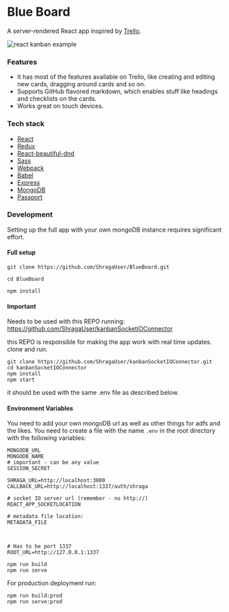 <!-- Description: A Trello-like application built with React and Redux. Take a look at the live website:  -->

# Blue Board

A server-rendered React app inspired by [Trello](https://trello.com/home).

![react kanban example](https://github.com/yogaboll/react-kanban/blob/master/example.gif?raw=true)

### Features

* It has most of the features available on Trello, like creating and editing new cards, dragging around cards and so on.
* Supports GitHub flavored markdown, which enables stuff like headings and checklists on the cards.
* Works great on touch devices.

### Tech stack

* [React](https://github.com/facebook/react)
* [Redux](https://github.com/reactjs/redux)
* [React-beautiful-dnd](https://github.com/atlassian/react-beautiful-dnd)
* [Sass](https://github.com/sass/sass)
* [Webpack](https://github.com/webpack/webpack)
* [Babel](https://github.com/babel/babel)
* [Express](https://github.com/expressjs/express)
* [MongoDB](https://github.com/mongodb/mongo)
* [Passport](https://github.com/jaredhanson/passport)


### Development

Setting up the full app with your own mongoDB instance  requires significant effort.

#### Full setup

```shell
git clone https://github.com/ShragaUser/BlueBoard.git

cd BlueBoard

npm install
```
#### Important

Needs to be used with this REPO running: 
https://github.com/ShragaUser/kanbanSocketIOConnector

this REPO is responsible for making the app work with real time updates. 
clone and run. 

```
git clone https://github.com/ShragaUser/kanbanSocketIOConnector.git
cd kanbanSocketIOConnector
npm install
npm start
```

it should be used with the same .env file as described below.

#### Environment Variables
You need to add your own mongoDB url as well as other things for adfs and the likes. You need to create a file with the name `.env` in the root directory with the following variables:

```
MONGODB_URL
MONGODB_NAME
# important - can be any value
SESSION_SECRET

SHRAGA_URL=http://localhost:3000 
CALLBACK_URL=http://localhost:1337/auth/shraga

# socket IO server url (remember - no http://)
REACT_APP_SOCKETLOCATION

# metadata file location:
METADATA_FILE



# Has to be port 1337
ROOT_URL=http://127.0.0.1:1337
```

```shell
npm run build
npm run serve
```

For production deployment run:

```shell
npm run build:prod
npm run serve:prod
```
